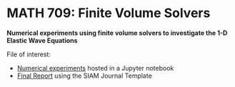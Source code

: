 # MATH 709: Finite Volume Solvers  
__Numerical experiments using finite volume solvers to investigate the 1-D Elastic Wave Equations__  
<!--
 <img src="https://latex.codecogs.com/svg.latex?\frac{\partial}{\partial&space;t}\sigma&space;-&space;\mu&space;\frac{\partial}{\partial&space;x}&space;v&space;=&space;0&space;" align="middle">

 <img src="https://latex.codecogs.com/svg.latex?\frac{\partial}{\partial&space;t}v&space;-&space;\frac{1}{\rho}&space;\frac{\partial}{\partial&space;x}&space;\sigma&space;=&space;0" align="middle">
-->


File of interest:

  - [Numerical experiments](https://nbviewer.jupyter.org/github/andrewdnolan/MATH-709-Final-Project/blob/master/numerical_experiments/homogenous_1D_elastic.ipynb) hosted in a Jupyter notebook  
  - [Final Report](https://github.com/andrewdnolan/MATH-709-Final-Project/blob/master/report/MATH_709_Project_2.pdf) using the SIAM Journal Template
